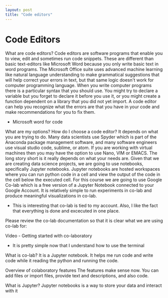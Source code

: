 ```yaml
---
layout: post
title: "Code editors"
---
```


# Code Editors 

What are code editors?
Code editors are software programs that enable you to view, edit and sometimes run code snippets. These are different than basic text-editors like Microsoft Word because you only write basic text in word programs. The Microsoft Office suite uses advanced machine learning like natural language understanding to make grammatical suggestions that will help correct your errors in text, but that same logic doesn't work for computer programming language. When you write computer programs there is a particular syntax that you should use. You might try to declare a variable but you forget to declare it before you use it, or you might create a function dependent on a library that you did not yet import. A code editor can help you recognize what the errors are that you have in your code and make recommendations for you to fix them.
- Microsoft word for code

What are my options? How do I choose a code editor?
It depends on what you are trying to do. Many data scientists use Spyder which is part of the Anaconda package management software, and many software engineers use visual studio code, sublime, or atom. If you are working with virtual machines then you may have the option to use Nano, VIM or EMACS. The long story short is it really depends on what your needs are. Given that we are creating data science projects, we are going to use notebooks, specifically Jupyter notebooks. Jupyter notebooks are hosted workspaces where you can run python code in a cell and view the output of the code in the cell below the executed cell. For this course we are going to use Google Co-lab which is a free version of a Jupyter Notebook connected to your Google Account. It is relatively simple to run experiments in co-lab and produce meaningful visualizations in co-lab.
- This is interesting that co-lab is tied to my account.  Also, I like the fact that everything is done and excecuted in one place.

Please review the co-lab documentation so that it is clear what we are using co-lab for:

Video - Getting started with co-laboratory
- It is pretty simple now that I understand how to use the terminal

What is co-lab?
It is a Jupyter notebook.  It helps me run code and write code while it reading the python and running the code.

Overview of colaboratory features
The features make sense now.  You can add files or import files, provide text and descriptions, and also code. 

What is Jupyter?
Jupyter notebooks is a way to store your data and interact with it 
